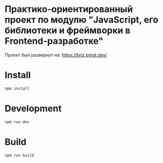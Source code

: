 # Практико-ориентированный проект по модулю "JavaScript, его библиотеки и фреймворки в Frontend-разработке"
Проект был развернут на:
https://briz.potat.dev/

# Install

```bash
npm install
```

# Development

```bash
npm run dev
```

# Build


```bash
npm run build
```
